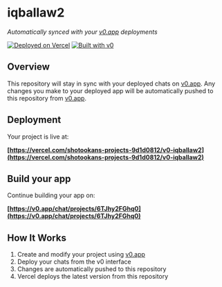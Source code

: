 # iqballaw2

*Automatically synced with your [v0.app](https://v0.app) deployments*

[![Deployed on Vercel](https://img.shields.io/badge/Deployed%20on-Vercel-black?style=for-the-badge&logo=vercel)](https://vercel.com/shotookans-projects-9d1d0812/v0-iqballaw2)
[![Built with v0](https://img.shields.io/badge/Built%20with-v0.app-black?style=for-the-badge)](https://v0.app/chat/projects/6TJhy2FGhq0)

## Overview

This repository will stay in sync with your deployed chats on [v0.app](https://v0.app).
Any changes you make to your deployed app will be automatically pushed to this repository from [v0.app](https://v0.app).

## Deployment

Your project is live at:

**[https://vercel.com/shotookans-projects-9d1d0812/v0-iqballaw2](https://vercel.com/shotookans-projects-9d1d0812/v0-iqballaw2)**

## Build your app

Continue building your app on:

**[https://v0.app/chat/projects/6TJhy2FGhq0](https://v0.app/chat/projects/6TJhy2FGhq0)**

## How It Works

1. Create and modify your project using [v0.app](https://v0.app)
2. Deploy your chats from the v0 interface
3. Changes are automatically pushed to this repository
4. Vercel deploys the latest version from this repository

